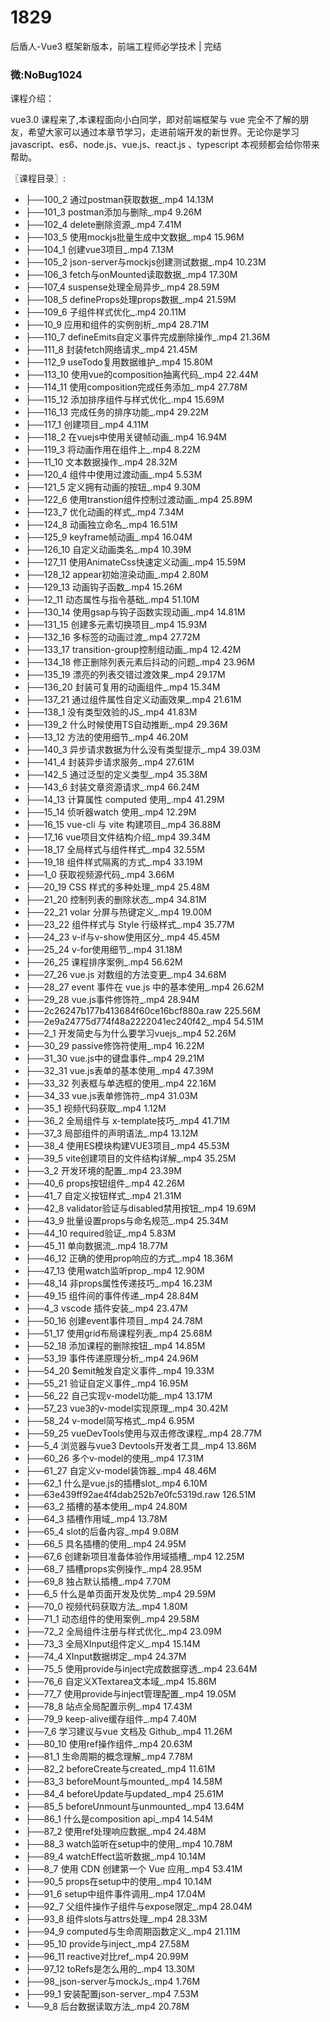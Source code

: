 # 1829
后盾人-Vue3 框架新版本，前端工程师必学技术 | 完结
### 微:NoBug1024 


课程介绍：

vue3.0 课程来了,本课程面向小白同学，即对前端框架与 vue 完全不了解的朋友，希望大家可以通过本章节学习，走进前端开发的新世界。无论你是学习 javascript、es6、node.js、vue.js、react.js 、typescript 本视频都会给你带来帮助。

〖课程目录〗:


- ├──100_2 通过postman获取数据_.mp4  14.13M
- ├──101_3 postman添加与删除_.mp4  9.26M
- ├──102_4 delete删除资源_.mp4  7.41M
- ├──103_5 使用mockjs批量生成中文数据_.mp4  15.96M
- ├──104_1 创建vue3项目_.mp4  7.13M
- ├──105_2 json-server与mockjs创建测试数据_.mp4  10.23M
- ├──106_3 fetch与onMounted读取数据_.mp4  17.30M
- ├──107_4 suspense处理全局异步_.mp4  28.59M
- ├──108_5 defineProps处理props数据_.mp4  21.59M
- ├──109_6 子组件样式优化_.mp4  20.11M
- ├──10_9 应用和组件的实例剖析_.mp4  28.71M
- ├──110_7 defineEmits自定义事件完成删除操作_.mp4  21.36M
- ├──111_8 封装fetch网络请求_.mp4  21.45M
- ├──112_9 useTodo复用数据维护_.mp4  15.80M
- ├──113_10 使用vue的composition抽离代码_.mp4  22.44M
- ├──114_11 使用composition完成任务添加_.mp4  27.78M
- ├──115_12 添加排序组件与样式优化_.mp4  15.69M
- ├──116_13 完成任务的排序功能_.mp4  29.22M
- ├──117_1 创建项目_.mp4  4.11M
- ├──118_2 在vuejs中使用关键帧动画_.mp4  16.94M
- ├──119_3 将动画作用在组件上_.mp4  8.22M
- ├──11_10 文本数据操作_.mp4  28.32M
- ├──120_4 组件中使用过渡动画_.mp4  5.53M
- ├──121_5 定义拥有动画的按钮_.mp4  9.30M
- ├──122_6 使用transtion组件控制过渡动画_.mp4  25.89M
- ├──123_7 优化动画的样式_.mp4  7.34M
- ├──124_8 动画独立命名_.mp4  16.51M
- ├──125_9 keyframe帧动画_.mp4  16.04M
- ├──126_10 自定义动画类名_.mp4  10.39M
- ├──127_11 使用AnimateCss快速定义动画_.mp4  15.59M
- ├──128_12 appear初始渲染动画_.mp4  2.80M
- ├──129_13 动画钩子函数_.mp4  15.26M
- ├──12_11 动态属性与指令基础_.mp4  51.10M
- ├──130_14 使用gsap与钩子函数实现动画_.mp4  14.81M
- ├──131_15 创建多元素切换项目_.mp4  15.93M
- ├──132_16 多标签的动画过渡_.mp4  27.72M
- ├──133_17 transition-group控制组动画_.mp4  12.42M
- ├──134_18 修正删除列表元素后抖动的问题_.mp4  23.96M
- ├──135_19 漂亮的列表交错过渡效果_.mp4  29.17M
- ├──136_20 封装可复用的动画组件_.mp4  15.34M
- ├──137_21 通过组件属性自定义动画效果_.mp4  21.61M
- ├──138_1 没有类型效验的JS_.mp4  41.83M
- ├──139_2 什么时候使用TS自动推断_.mp4  29.36M
- ├──13_12 方法的使用细节_.mp4  46.20M
- ├──140_3 异步请求数据为什么没有类型提示_.mp4  39.03M
- ├──141_4 封装异步请求服务_.mp4  27.61M
- ├──142_5 通过泛型的定义类型_.mp4  35.38M
- ├──143_6 封装文章资源请求_.mp4  66.24M
- ├──14_13 计算属性 computed 使用_.mp4  41.29M
- ├──15_14 侦听器watch 使用_.mp4  12.29M
- ├──16_15 vue-cli 与 vite 构建项目_.mp4  36.88M
- ├──17_16 vue项目文件结构介绍_.mp4  39.34M
- ├──18_17 全局样式与组件样式_.mp4  32.55M
- ├──19_18 组件样式隔离的方式_.mp4  33.19M
- ├──1_0 获取视频源代码_.mp4  3.66M
- ├──20_19 CSS 样式的多种处理_.mp4  25.48M
- ├──21_20 控制列表的删除状态_.mp4  34.81M
- ├──22_21 volar 分屏与热键定义_.mp4  19.00M
- ├──23_22 组件样式与 Style 行级样式_.mp4  35.77M
- ├──24_23 v-if与v-show使用区分_.mp4  45.45M
- ├──25_24 v-for使用细节_.mp4  31.18M
- ├──26_25 课程排序案例_.mp4  56.62M
- ├──27_26 vue.js 对数组的方法变更_.mp4  34.68M
- ├──28_27 event 事件在 vue.js 中的基本使用_.mp4  26.62M
- ├──29_28 vue.js事件修饰符_.mp4  28.94M
- ├──2c26247b177b413684f60ce16bcf880a.raw  225.56M
- ├──2e9a24775d774f48a2222041ec240f42_.mp4  54.51M
- ├──2_1 开发简史与为什么要学习vuejs_.mp4  52.26M
- ├──30_29 passive修饰符使用_.mp4  16.22M
- ├──31_30 vue.js中的键盘事件_.mp4  29.21M
- ├──32_31 vue.js表单的基本使用_.mp4  47.39M
- ├──33_32 列表框与单选框的使用_.mp4  22.16M
- ├──34_33 vue.js表单修饰符_.mp4  31.03M
- ├──35_1 视频代码获取_.mp4  1.12M
- ├──36_2 全局组件与 x-template技巧_.mp4  41.71M
- ├──37_3 局部组件的声明语法_.mp4  13.12M
- ├──38_4 使用ES模块构建VUE3项目_.mp4  45.53M
- ├──39_5 vite创建项目的文件结构详解_.mp4  35.25M
- ├──3_2 开发环境的配置_.mp4  23.39M
- ├──40_6 props按钮组件_.mp4  42.26M
- ├──41_7 自定义按钮样式_.mp4  21.31M
- ├──42_8 validator验证与disabled禁用按钮_.mp4  19.69M
- ├──43_9 批量设置props与命名规范_.mp4  25.34M
- ├──44_10 required验证_.mp4  5.83M
- ├──45_11 单向数据流_.mp4  18.77M
- ├──46_12 正确的使用prop响应的方式_.mp4  18.36M
- ├──47_13 使用watch监听prop_.mp4  12.90M
- ├──48_14 非props属性传递技巧_.mp4  16.23M
- ├──49_15 组件间的事件传递_.mp4  28.84M
- ├──4_3 vscode 插件安装_.mp4  23.47M
- ├──50_16 创建event事件项目_.mp4  24.78M
- ├──51_17 使用grid布局课程列表_.mp4  25.68M
- ├──52_18 添加课程的删除按钮_.mp4  14.85M
- ├──53_19 事件传递原理分析_.mp4  24.96M
- ├──54_20 $emit触发自定义事件_.mp4  19.33M
- ├──55_21 验证自定义事件_.mp4  16.95M
- ├──56_22 自己实现v-model功能_.mp4  13.17M
- ├──57_23 vue3的v-model实现原理_.mp4  30.42M
- ├──58_24 v-model简写格式_.mp4  6.95M
- ├──59_25 vueDevTools使用与双击修改课程_.mp4  28.77M
- ├──5_4 浏览器与vue3 Devtools开发者工具_.mp4  13.86M
- ├──60_26 多个v-model的使用_.mp4  17.31M
- ├──61_27 自定义v-model装饰器_.mp4  48.46M
- ├──62_1 什么是vue.js的插槽slot_.mp4  6.10M
- ├──63e439ff92ae4f4dab252b7e0fc5319d.raw  126.51M
- ├──63_2 插槽的基本使用_.mp4  24.80M
- ├──64_3 插槽作用域_.mp4  13.78M
- ├──65_4 slot的后备内容_.mp4  9.08M
- ├──66_5 具名插槽的使用_.mp4  24.95M
- ├──67_6 创建新项目准备体验作用域插槽_.mp4  12.25M
- ├──68_7 插槽props实例操作_.mp4  28.95M
- ├──69_8 独占默认插槽_.mp4  7.70M
- ├──6_5 什么是单页面开发及优势_.mp4  29.59M
- ├──70_0 视频代码获取方法_.mp4  1.80M
- ├──71_1 动态组件的使用案例_.mp4  29.58M
- ├──72_2 全局组件注册与样式优化_.mp4  23.09M
- ├──73_3 全局XInput组件定义_.mp4  15.14M
- ├──74_4 XInput数据绑定_.mp4  24.37M
- ├──75_5 使用provide与inject完成数据穿透_.mp4  23.64M
- ├──76_6 自定义XTextarea文本域_.mp4  15.86M
- ├──77_7 使用provide与inject管理配置_.mp4  19.05M
- ├──78_8 站点全局配置示例_.mp4  17.43M
- ├──79_9 keep-alive缓存组件_.mp4  7.40M
- ├──7_6 学习建议与vue 文档及 Github_.mp4  11.26M
- ├──80_10 使用ref操作组件_.mp4  20.63M
- ├──81_1 生命周期的概念理解_.mp4  7.78M
- ├──82_2 beforeCreate与created_.mp4  11.61M
- ├──83_3 beforeMount与mounted_.mp4  14.58M
- ├──84_4 beforeUpdate与updated_.mp4  25.61M
- ├──85_5 beforeUnmount与unmounted_.mp4  13.64M
- ├──86_1 什么是composition api_.mp4  14.54M
- ├──87_2 使用ref处理响应数据_.mp4  24.48M
- ├──88_3 watch监听在setup中的使用_.mp4  10.78M
- ├──89_4 watchEffect监听数据_.mp4  10.14M
- ├──8_7 使用 CDN 创建第一个 Vue 应用_.mp4  53.41M
- ├──90_5 props在setup中的使用_.mp4  10.14M
- ├──91_6 setup中组件事件调用_.mp4  17.04M
- ├──92_7 父组件操作子组件与expose限定_.mp4  28.04M
- ├──93_8 组件slots与attrs处理_.mp4  28.33M
- ├──94_9  computed与生命周期函数定义_.mp4  21.11M
- ├──95_10 provide与inject_.mp4  27.58M
- ├──96_11 reactive对比ref_.mp4  20.99M
- ├──97_12 toRefs是怎么用的_.mp4  13.30M
- ├──98_json-server与mockJs_.mp4  1.76M
- ├──99_1 安装配置json-server_.mp4  7.53M
- └──9_8 后台数据读取方法_.mp4  20.78M
